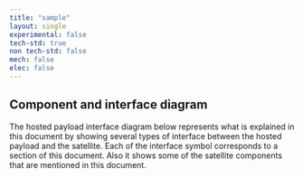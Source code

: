 ```yaml
---
title: "sample"
layout: single
experimental: false
tech-std: true
non tech-std: false
mech: false
elec: false
---
```

## Component and interface diagram
The hosted payload interface diagram below represents what is explained in this document by showing several types of interface between the hosted payload and the satellite. Each of the interface symbol corresponds to a section of this document. Also it shows some of the satellite components that are mentioned in this document.


